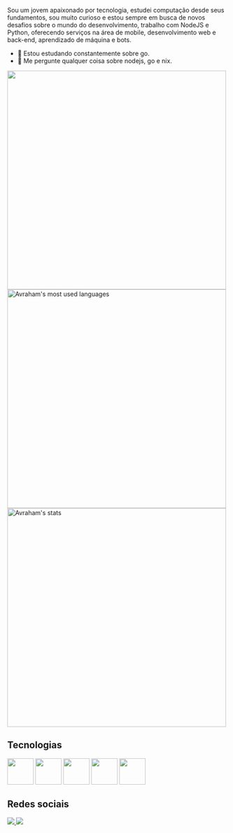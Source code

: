 Sou um jovem apaixonado por tecnologia, estudei computação desde seus fundamentos, sou muito curioso e estou sempre em busca de novos desafios sobre o mundo do desenvolvimento, trabalho com NodeJS e Python, oferecendo serviços na área de mobile, desenvolvimento web e back-end, aprendizado de máquina e bots.

- 🌱 Estou estudando constantemente sobre go.
- 💬 Me pergunte qualquer coisa sobre nodejs, go e nix.

 <img width="500em" src="https://github-readme-streak-stats.herokuapp.com/?user=avrahambenaram&theme=catppuccin-frappe"/>
 <img width="500em" src="https://github-readme-stats.vercel.app/api/top-langs/?username=avrahambenaram&layout=compact&theme=catppuccin-frappe" alt="Avraham's most used languages"/>
 <img width="500em" src="https://github-readme-stats.vercel.app/api?username=avrahambenaram&show_icons=true&theme=catppuccin-frappe&custom_title=Avraham%20Github%20Stats" alt="Avraham's stats"/>

##

## Tecnologias
<p>
  <img width="60em" height="60em" src="https://cdn.jsdelivr.net/gh/devicons/devicon/icons/react/react-original.svg" />
  <img width="60em" height="60em" src="https://cdn.jsdelivr.net/gh/devicons/devicon/icons/nodejs/nodejs-original.svg" />
  <img width="60em" height="60em" src="https://cdn.jsdelivr.net/gh/devicons/devicon/icons/mongodb/mongodb-original.svg" />
  <img width="60em" height="60em" src="https://cdn.jsdelivr.net/gh/devicons/devicon/icons/postgresql/postgresql-original.svg" />
  <img width="60em" height="60em" src="https://cdn.jsdelivr.net/gh/devicons/devicon@latest/icons/go/go-original-wordmark.svg" />          
</p>

##

## Redes sociais
<div>
  <a href="https://www.linkedin.com/in/avraham-ben-aram-321a71208/" target="_blank">
    <img src="https://img.shields.io/badge/LinkedIn-0077B5?style=for-the-badge&logo=linkedin&logoColor=white">
  </a>
  
  <a href="https://wa.me/+5511948728087" target="_blank">
    <img src="https://img.shields.io/badge/WhatsApp-25D366?style=for-the-badge&logo=whatsapp&logoColor=white">
  </a>
</div>
